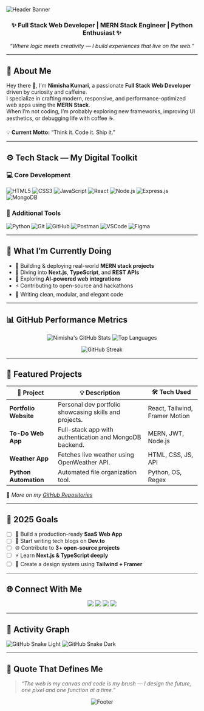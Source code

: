 <!-- 🌸 Elegant & Techy GitHub Profile README for Nimisha Kumari -->

![Header Banner](https://capsule-render.vercel.app/api?type=waving&height=230&color=gradient&customColorList=2,3,5,30,60&text=Nimisha%20Kumari%20👩‍💻&fontAlignY=38&fontSize=60&animation=fadeIn)

<h3 align="center">✨ Full Stack Web Developer | MERN Stack Engineer | Python Enthusiast ✨</h3>
<p align="center">
  <i>“Where logic meets creativity — I build experiences that live on the web.”</i>
</p>

---

## 🧠 About Me  

Hey there 👋, I'm **Nimisha Kumari**, a passionate **Full Stack Web Developer** driven by curiosity and caffeine.  
I specialize in crafting modern, responsive, and performance-optimized web apps using the **MERN Stack**.  
When I’m not coding, I’m probably exploring new frameworks, improving UI aesthetics, or debugging life with coffee ☕.

💡 **Current Motto:** “Think it. Code it. Ship it.”  

---

## ⚙️ Tech Stack — My Digital Toolkit  

### 💻 Core Development
![HTML5](https://img.shields.io/badge/HTML5-E34F26?style=for-the-badge&logo=html5&logoColor=white)
![CSS3](https://img.shields.io/badge/CSS3-1572B6?style=for-the-badge&logo=css3&logoColor=white)
![JavaScript](https://img.shields.io/badge/JavaScript-F7E018?style=for-the-badge&logo=javascript&logoColor=black)
![React](https://img.shields.io/badge/React-00D8FF?style=for-the-badge&logo=react&logoColor=black)
![Node.js](https://img.shields.io/badge/Node.js-3C873A?style=for-the-badge&logo=nodedotjs&logoColor=white)
![Express.js](https://img.shields.io/badge/Express.js-000000?style=for-the-badge&logo=express&logoColor=white)
![MongoDB](https://img.shields.io/badge/MongoDB-4EA94B?style=for-the-badge&logo=mongodb&logoColor=white)

### 🧰 Additional Tools
![Python](https://img.shields.io/badge/Python-3776AB?style=for-the-badge&logo=python&logoColor=yellow)
![Git](https://img.shields.io/badge/Git-F05032?style=for-the-badge&logo=git&logoColor=white)
![GitHub](https://img.shields.io/badge/GitHub-181717?style=for-the-badge&logo=github&logoColor=white)
![Postman](https://img.shields.io/badge/Postman-F76935?style=for-the-badge&logo=postman&logoColor=white)
![VSCode](https://img.shields.io/badge/VS%20Code-0078D7?style=for-the-badge&logo=visualstudiocode&logoColor=white)
![Figma](https://img.shields.io/badge/Figma-F24E1E?style=for-the-badge&logo=figma&logoColor=white)

---

## 🚀 What I’m Currently Doing  

- 🔭 Building & deploying real-world **MERN stack projects**  
- 🌱 Diving into **Next.js**, **TypeScript**, and **REST APIs**  
- 🧩 Exploring **AI-powered web integrations**  
- ⚡ Contributing to open-source and hackathons  
- 💬 Writing clean, modular, and elegant code  

---

## 📊 GitHub Performance Metrics  

<div align="center">
  
![Nimisha's GitHub Stats](https://github-readme-stats.vercel.app/api?username=Nimisha-15&show_icons=true&theme=vision-friendly-dark&count_private=true&include_all_commits=true&hide_border=true&border_radius=15)
![Top Languages](https://github-readme-stats.vercel.app/api/top-langs/?username=Nimisha-15&layout=compact&theme=vision-friendly-dark&hide_border=true&border_radius=15)

![GitHub Streak](https://streak-stats.demolab.com?user=Nimisha-15&theme=radical&hide_border=true&border_radius=15)

</div>

---

## 🧩 Featured Projects  

| 🚀 Project | 💡 Description | 🛠️ Tech Used |
|------------|----------------|---------------|
| **Portfolio Website** | Personal dev portfolio showcasing skills and projects. | React, Tailwind, Framer Motion |
| **To-Do Web App** | Full-stack app with authentication and MongoDB backend. | MERN, JWT, Node.js |
| **Weather App** | Fetches live weather using OpenWeather API. | HTML, CSS, JS, API |
| **Python Automation** | Automated file organization tool. | Python, OS, Regex |

🔗 *More on my [GitHub Repositories](https://github.com/Nimisha-15?tab=repositories)*  

---

## 🎯 2025 Goals  

- [ ] 🚀 Build a production-ready **SaaS Web App**  
- [ ] 💬 Start writing tech blogs on **Dev.to**  
- [ ] 🌐 Contribute to **3+ open-source projects**  
- [ ] ⚡ Learn **Next.js & TypeScript deeply**  
- [ ] 🎨 Create a design system using **Tailwind + Framer**  

---

## 🌐 Connect With Me  

<p align="center">
  <a href="https://www.linkedin.com/in/nimisha-15" target="_blank"><img src="https://img.shields.io/badge/LinkedIn-%230A66C2.svg?&style=for-the-badge&logo=linkedin&logoColor=white" /></a>
  <a href="mailto:nimisha.dev15@gmail.com"><img src="https://img.shields.io/badge/Gmail-%23EA4335.svg?&style=for-the-badge&logo=gmail&logoColor=white" /></a>
  <a href="https://twitter.com/nimisha_15" target="_blank"><img src="https://img.shields.io/badge/Twitter-%231DA1F2.svg?&style=for-the-badge&logo=twitter&logoColor=white" /></a>
  <a href="https://nimisha-15.github.io/" target="_blank"><img src="https://img.shields.io/badge/Portfolio-%23FF69B4.svg?&style=for-the-badge&logo=githubpages&logoColor=white" /></a>
</p>

---

## 🐍 Activity Graph  

![GitHub Snake Light](https://raw.githubusercontent.com/Nimisha-15/Nimisha-15/output/github-contribution-grid-snake.svg#gh-light-mode-only)
![GitHub Snake Dark](https://raw.githubusercontent.com/Nimisha-15/Nimisha-15/output/github-contribution-grid-snake-dark.svg#gh-dark-mode-only)

---

## 💬 Quote That Defines Me  

> *“The web is my canvas and code is my brush — I design the future, one pixel and one function at a time.”*  

<div align="center">

![Footer](https://capsule-render.vercel.app/api?type=waving&color=gradient&customColorList=3,5,20,60&height=120&section=footer)

</div>
